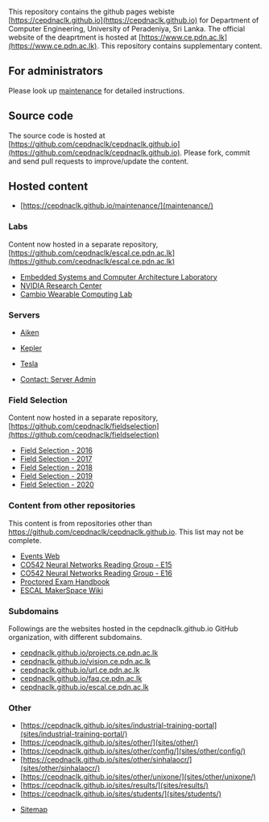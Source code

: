 
This repository contains the github pages webiste [https://cepdnaclk.github.io](https://cepdnaclk.github.io) for Department of Computer Engineering, University of Peradeniya, Sri Lanka. The official website of the deaprtment is hosted at [https://www.ce.pdn.ac.lk](https://www.ce.pdn.ac.lk). This repository contains supplementary content.

## For administrators

Please look up [maintenance](maintenance) for detailed instructions.

## Source code

The source code is hosted at [https://github.com/cepdnaclk/cepdnaclk.github.io](https://github.com/cepdnaclk/cepdnaclk.github.io). Please fork, commit and send pull requests to improve/update the content.


## Hosted content

* [https://cepdnaclk.github.io/maintenance/](maintenance/)

### Labs
Content now hosted in a separate repository, [https://github.com/cepdnaclk/escal.ce.pdn.ac.lk](https://github.com/cepdnaclk/escal.ce.pdn.ac.lk)

* [Embedded Systems and Computer Architecture Laboratory](https://escal.ce.pdn.ac.lk)
* [NVIDIA Research Center](https://escal.ce.pdn.ac.lk/tesla/)
* [Cambio Wearable Computing Lab](https://escal.ce.pdn.ac.lk/wearable/)

### Servers

* [Aiken](servers/aiken/)
* [Kepler](servers/kepler/)
* [Tesla](servers/tesla/)

* [Contact: Server Admin](servers/admin/)

### Field Selection

Content now hosted in a separate repository, [https://github.com/cepdnaclk/fieldselection](https://github.com/cepdnaclk/fieldselection)

* [Field Selection - 2016](https://cepdnaclk.github.io/fieldselection/2016/)
* [Field Selection - 2017](https://cepdnaclk.github.io/fieldselection/2017/)
* [Field Selection - 2018](https://cepdnaclk.github.io/fieldselection/2018/)
* [Field Selection - 2019](https://cepdnaclk.github.io/fieldselection/2019/)
* [Field Selection - 2020](https://cepdnaclk.github.io/fieldselection/2020/)

### Content from other repositories

This content is from repositories other than https://github.com/cepdnaclk/cepdnaclk.github.io. This list may not be complete.

* [Events Web](https://cepdnaclk.github.io/events/)
* [CO542 Neural Networks Reading Group - E15](http://cepdnaclk.github.io/co542-neural-networks-reading-group-e15/)
* [CO542 Neural Networks Reading Group - E16](https://cepdnaclk.github.io/co542-neural-networks-reading-group-e16/)
* [Proctored Exam Handbook](https://cepdnaclk.github.io/proctored-exam-handbook)
* [ESCAL MakerSpace Wiki](https://cepdnaclk.github.io/makerspace)

### Subdomains

Followings are the websites hosted in the cepdnaclk.github.io GitHub organization, with different subdomains.

* [cepdnaclk.github.io/projects.ce.pdn.ac.lk](https://cepdnaclk.github.io/projects.ce.pdn.ac.lk)
* [cepdnaclk.github.io/vision.ce.pdn.ac.lk](https://cepdnaclk.github.io/vision.ce.pdn.ac.lk)
* [cepdnaclk.github.io/url.ce.pdn.ac.lk](https://cepdnaclk.github.io/url.ce.pdn.ac.lk)
* [cepdnaclk.github.io/faq.ce.pdn.ac.lk](https://cepdnaclk.github.io/faq.ce.pdn.ac.lk)
* [cepdnaclk.github.io/escal.ce.pdn.ac.lk](https://cepdnaclk.github.io/escal.ce.pdn.ac.lk)

### Other

* [https://cepdnaclk.github.io/sites/industrial-training-portal](sites/industrial-training-portal/)
* [https://cepdnaclk.github.io/sites/other/](sites/other/)
* [https://cepdnaclk.github.io/sites/other/config/](sites/other/config/)
* [https://cepdnaclk.github.io/sites/other/sinhalaocr/](sites/other/sinhalaocr/)
* [https://cepdnaclk.github.io/sites/other/unixone/](sites/other/unixone/)
* [https://cepdnaclk.github.io/sites/results/](sites/results/)
* [https://cepdnaclk.github.io/sites/students/](sites/students/)


- [Sitemap](/sitemap/)
